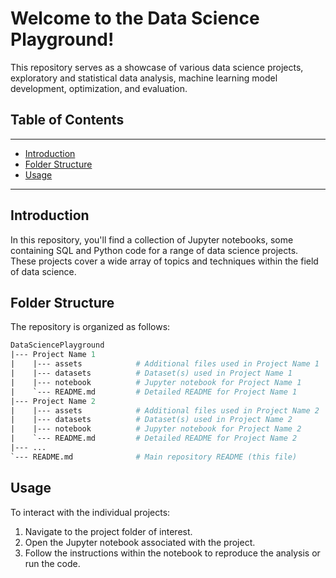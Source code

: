 # Welcome to the Data Science Playground! 

This repository serves as a showcase of various data science projects, exploratory and statistical data analysis, machine learning model development, optimization, and evaluation.



## Table of Contents

---
- [Introduction](#introduction)
- [Folder Structure](#folder-structure)
- [Usage](#usage)


---



## Introduction

In this repository, you'll find a collection of Jupyter notebooks, some containing SQL and Python code for a range of data science projects. These projects cover a wide array of topics and techniques within the field of data science.



## Folder Structure

The repository is organized as follows:

```graphql
DataSciencePlayground
|--- Project Name 1
|    |--- assets			# Additional files used in Project Name 1
|    |--- datasets			# Dataset(s) used in Project Name 1
|    |--- notebook			# Jupyter notebook for Project Name 1
|    `--- README.md			# Detailed README for Project Name 1
|--- Project Name 2
|    |--- assets			# Additional files used in Project Name 2
|    |--- datasets			# Dataset(s) used in Project Name 2
|    |--- notebook			# Jupyter notebook for Project Name 2
|    `--- README.md			# Detailed README for Project Name 2
|--- ...
`--- README.md				# Main repository README (this file)

```



## Usage

To interact with the individual projects:

1. Navigate to the project folder of interest.
2. Open the Jupyter notebook associated with the project.
3. Follow the instructions within the notebook to reproduce the analysis or run the code.

